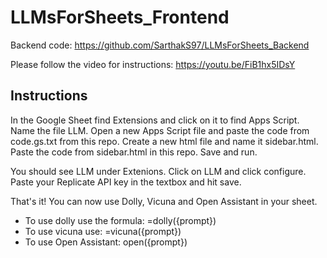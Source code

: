 # LLMsForSheets_Frontend

Backend code: https://github.com/SarthakS97/LLMsForSheets_Backend

Please follow the video for instructions: https://youtu.be/FiB1hx5IDsY

## Instructions
In the Google Sheet find Extensions and click on it to find Apps Script. Name the file LLM. Open a new Apps Script file and paste the code from code.gs.txt from this repo. Create a new html file and name it sidebar.html. Paste the code from sidebar.html in this repo. Save and run.

You should see LLM under Extenions. Click on LLM and click configure. Paste your Replicate API key in the textbox and hit save. 

That's it! You can now use Dolly, Vicuna and Open Assistant in your sheet. 

- To use dolly use the formula: =dolly({prompt})
- To use vicuna use: =vicuna({prompt})
- To use Open Assistant: open({prompt})

